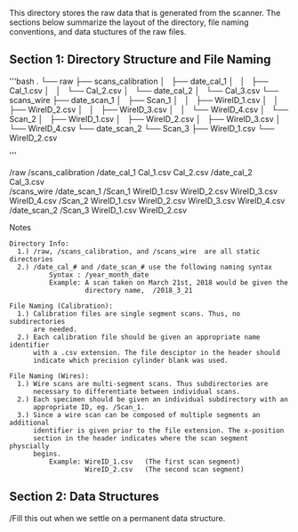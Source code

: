 This directory stores the raw data that is generated from the scanner.
The sections below summarize the layout of the directory, file naming
conventions, and data stuctures of the raw files.

Section 1: Directory Structure and File Naming
----------------------------------------------

'''bash 
.
└── raw
    ├── scans_calibration
    │   ├── date_cal_1
    │   │   ├── Cal_1.csv
    │   │   └── Cal_2.csv
    │   └── date_cal_2
    │       └── Cal_3.csv
    └── scans_wire
        ├── date_scan_1
        │   ├── Scan_1
        │   │   ├── WireID_1.csv
        │   │   ├── WireID_2.csv
        │   │   ├── WireID_3.csv
        │   │   └── WireID_4.csv
        │   └── Scan_2
        │       ├── WireID_1.csv
        │       ├── WireID_2.csv
        │       ├── WireID_3.csv
        │       └── WireID_4.csv
        └── date_scan_2
            └── Scan_3
                ├── WireID_1.csv
                └── WireID_2.csv

'''

/raw
    /scans_calibration
        /date_cal_1
            Cal_1.csv
            Cal_2.csv
        /date_cal_2  
            Cal_3.csv     
    /scans_wire
        /date_scan_1
            /Scan_1
                WireID_1.csv
                WireID_2.csv
                WireID_3.csv
                WireID_4.csv
            /Scan_2
                WireID_1.csv
                WireID_2.csv
                WireID_3.csv
                WireID_4.csv
        /date_scan_2
            /Scan_3
                WireID_1.csv
                WireID_2.csv

Notes

    Directory Info:
      1.) /raw, /scans_calibration, and /scans_wire  are all static directories
      2.) /date_cal_# and /date_scan_# use the following naming syntax
              Syntax : /year_month_date
              Example: A scan taken on March 21st, 2018 would be given the
                       directory name,  /2018_3_21

    File Naming (Calibration):
      1.) Calibration files are single segment scans. Thus, no subdirectories
          are needed.
      2.) Each calibration file should be given an appropriate name identifier
          with a .csv extension. The file desciptor in the header should
          indicate which precision cylinder blank was used.

    File Naming (Wires):
      1.) Wire scans are multi-segment scans. Thus subdirectories are
          necessary to differentiate between individual scans.
      2.) Each specimen should be given an individual subdirectory with an
          appropriate ID, eg. /Scan_1.
      3.) Since a wire scan can be composed of multiple segments an additional
          identifier is given prior to the file extension. The x-position
          section in the header indicates where the scan segment physcially
          begins.
              Example: WireID_1.csv   (The first scan segment)
                       WireID_2.csv   (The second scan segment)

Section 2: Data Structures
--------------------------

/Fill this out when we settle on a permanent data structure.

